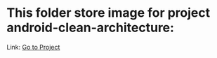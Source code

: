 # This folder store image for project android-clean-architecture:
Link: [Go to Project](https://github.com/huyhuynh1905/android-clean-architecture-mvvm)